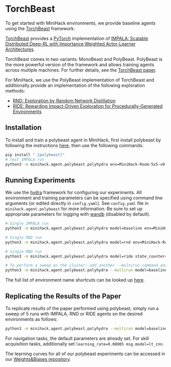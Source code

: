 # TorchBeast

To get started with MiniHack environments, we provide baseline agents using the [TorchBeast](#torchbeast) framework.

[TorchBeast](https://github.com/facebookresearch/torchbeast) provides a [PyTorch](https://pytorch.org/) implementation of [IMPALA: Scalable Distributed Deep-RL with Importance Weighted Actor-Learner Architectures](https://arxiv.org/abs/1802.01561).

TorchBeast comes in two variants: MonoBeast and PolyBeast. PolyBeast is the more powerful version of the framework and allows training agents across multiple machines. For further details, see the [TorchBeast paper](https://arxiv.org/abs/1910.03552).

For MiniHack, we use the PolyBeast implementation of TorchBeast and additionally provide an implementation of the following exploration methods:
- [RND: Exploration by Random Network Distillation](https://arxiv.org/abs/1810.12894)
- [RIDE: Rewarding Impact-Driven Exploration for Procedurally-Generated Environments](https://arxiv.org/abs/2002.12292)

## Installation

To install and train a polybeast agent in MiniHack, first install polybeast by following the instructions [here](https://github.com/facebookresearch/torchbeast#installing-polybeast), then use the following commands:

```bash
pip install ".[polybeast]"
# Test IMPALA run
python3 -m minihack.agent.polybeast.polyhydra env=MiniHack-Room-5x5-v0 total_steps=100000
```

## Running Experiments

We use the [hydra](https://github.com/facebookresearch/hydra) framework for configuring our experiments. All environment and training parameters can be specified using command line arguments (or edited directly in `config.yaml`). See `config.yaml` file in  `minihack.agent.polybeast` for more information. Be sure to set up appropriate parameters for logging with [wandb](https://wandb.ai/site) (disabled by default).


```bash
# Single IMPALA run
python3 -m minihack.agent.polybeast.polyhydra model=baseline env=MiniHack-Room-5x5-v0 total_steps=1000000

# Single RND run
python3 -m minihack.agent.polybeast.polyhydra model=rnd env=MiniHack-Room-5x5-v0 total_steps=1000000

# Single RND run
python3 -m minihack.agent.polybeast.polyhydra model=ride state_counter=coordinates env=MiniHack-Room-5x5-v0 total_steps=1000000

# To perform a sweep on the cluster: add another --multirun command and comma-separate values
python3 -m minihack.agent.polybeast.polyhydra --multirun model=baseline,rnd env=MiniHack-Room-Random-15x15-v0,MiniHack-Room-Monster-15x15-v0 total_steps=10000000
```

The full list of environment name shortcuts can be looked up [here](./env_names.yaml).

## Replicating the Results of the Paper

To replicate results of the paper performed using polybeast, simply run a sweep of 5 runs with IMPALA, RND or RIDE agents on the desired environments as follows:

```bash
python3 -m minihack.agent.polybeast.polyhydra --multirun model=baseline name=1,2,3,4,5 env=MiniHack-Room-Random-15x15-v0,MiniHack-Room-Monster-15x15-v0 total_steps=10000000
```

For navigation tasks, the default parameters are already set. For skill acquisition tasks, additionally set `learning_rate=0.00005 msg.model=lt_cnn`.

The learning curves for all of our polybeast experiments can be accessed in our [Weights&Biases repository](https://wandb.ai/minihack).

<!---
## Evaluate and Watch

The following script allows to evaluate the performance of a model pre-trained with polybeast:

```bash
# Watch the learned behaviour step-by-step
python3 -m minihack.agent.polybeast.evaluate --env MiniHack-Room-5x5-v0 -c /path/to/checkpoint/directory/ --watch

# Evaluate the pre-trained model for 5 episodes and save the ttyrecordings in minihack_data/
python3 -m minihack.agent.polybeast.evaluate --env MiniHack-Room-5x5-v0 -c /path/to/checkpoint/directory/ --savedir minihack_data/ -n 5 --no-watch
```
-->